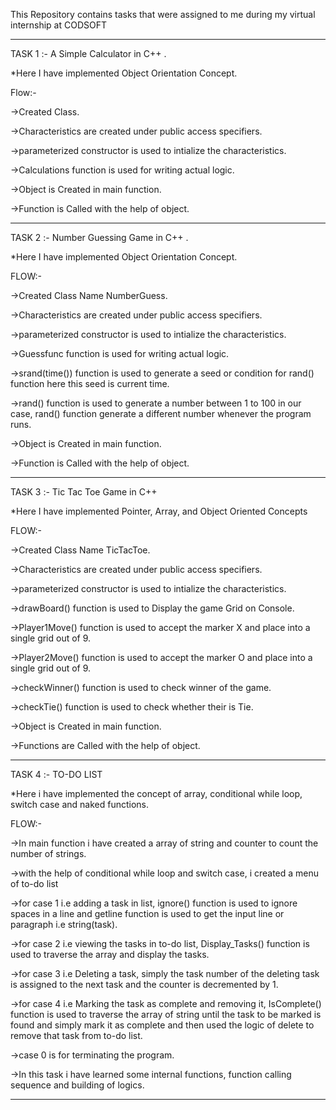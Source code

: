 This Repository contains tasks that were assigned to me during my virtual internship at CODSOFT

---------------------------------------------------------------------------------------------------------------------------------------------------
                                                                                                                                                  
TASK 1 :- A Simple Calculator in C++ .                                                                                                              

*Here I have implemented Object Orientation Concept.

Flow:-

->Created Class. 

->Characteristics are created under public access specifiers.

->parameterized constructor is used to intialize the characteristics.

->Calculations function is used for writing actual logic.

->Object is Created in main function.

->Function is Called with the help of object.

---------------------------------------------------------------------------------------------------------------------------------------------------

TASK 2 :- Number Guessing Game in C++ .

*Here I have implemented Object Orientation Concept.

FLOW:-

->Created Class Name NumberGuess. 

->Characteristics are created under public access specifiers.

->parameterized constructor is used to intialize the characteristics.

->Guessfunc function is used for writing actual logic.

->srand(time()) function is used to generate a seed or condition for rand() function here this seed is current time.

->rand() function is used to generate a number between 1 to 100 in our case, rand() function generate a different number whenever the program runs.  

->Object is Created in main function.

->Function is Called with the help of object.

---------------------------------------------------------------------------------------------------------------------------------------------------

TASK 3 :- Tic Tac Toe Game in C++

*Here I have implemented Pointer, Array, and Object Oriented Concepts

FLOW:-

->Created Class Name TicTacToe. 

->Characteristics are created under public access specifiers.

->parameterized constructor is used to intialize the characteristics.

->drawBoard() function is used to Display the game Grid on Console.

->Player1Move() function is used to accept the marker X and place into a single grid out of 9. 

->Player2Move() function is used to accept the marker O and place into a single grid out of 9.

->checkWinner() function is used to check winner of the game.

->checkTie() function is used to check whether their is Tie.  

->Object is Created in main function.

->Functions are Called with the help of object.

---------------------------------------------------------------------------------------------------------------------------------------------------

TASK 4 :- TO-DO LIST

*Here i have implemented the concept of array, conditional while loop, switch case and naked functions.

FLOW:-

->In main function i have created a array of string and counter to count the number of strings.

->with the help of conditional while loop and switch case, i created a menu of to-do list

->for case 1 i.e adding a task in list, ignore() function is used to ignore spaces in a line and getline function is used to get the input line or paragraph i.e string(task).

->for case 2 i.e viewing the tasks in to-do list, Display_Tasks() function is used to traverse the array and display the tasks.

->for case 3 i.e Deleting a task, simply the task number of the deleting task is assigned to the next task and the counter is decremented by 1.

->for case 4 i.e Marking the task as complete and removing it, IsComplete() function is used to traverse the array of string until the task to be marked is found and simply mark it as complete and then used the logic of delete to remove that task from to-do list.

->case 0 is for terminating the program.

->In this task i have learned some internal functions, function calling sequence and building of logics.

---------------------------------------------------------------------------------------------------------------------------------------------------

